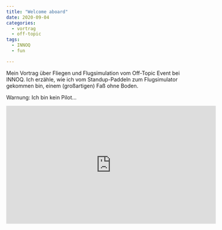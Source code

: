 ```yaml
---
title: "Welcome aboard"
date: 2020-09-04
categories:
  - vortrag
  - off-topic
tags:
  - INNOQ
  - fun

---
```


Mein Vortrag über Fliegen und Flugsimulation vom Off-Topic Event bei INNOQ. 
Ich erzähle, wie ich vom Standup-Paddeln zum Flugsimulator gekommen bin, einem (großartigen) Faß ohne Boden.


Warnung: Ich bin kein Pilot...


<iframe width="560" height="315" src="https://www.youtube.com/embed/azuPbRMhZ-8?start=897" frameborder="0" allow="accelerometer; autoplay; clipboard-write; encrypted-media; gyroscope; picture-in-picture" allowfullscreen></iframe>
